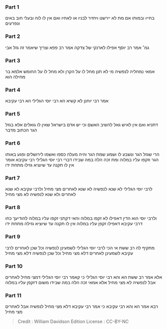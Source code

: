 
### Part 1
בחייו ובמותו אם מת לא יירשנו ויחזיר לבניו או לאחיו ואם אין לו לוה ובעלי חוב באים ונפרעים

### Part 2
גמ׳ אמר רב יוסף אפילו לארנקי של צדקה אמר רב פפא וצריך שיאמר זה גזל אבי

### Part 3
אמאי נמחליה לנפשיה מי לא תנן מחל לו על הקרן ולא מחל לו על החומש אלמא בר מחילה הוא

### Part 4
אמר רבי יוחנן לא קשיא הא רבי יוסי הגלילי הא רבי עקיבא

### Part 5
דתניא ואם אין לאיש גאל להשיב האשם וכי יש אדם בישראל שאין לו גואלים אלא בגזל הגר הכתוב מדבר

### Part 6
הרי שגזל הגר ונשבע לו ושמע שמת הגר והיה מעלה כספו ואשמו לירושלים ופגע באותו הגר וזקפו עליו במלוה ומת זכה הלה במה שבידו דברי רבי יוסי הגלילי רבי עקיבא אומר אין לו תקנה עד שיוציא גזילו מתחת ידו

### Part 7
לרבי יוסי הגלילי לא שנא לנפשיה לא שנא לאחרים מצי מחיל ולרבי עקיבא לא שנא לאחרים ולא שנא לנפשיה לא מצי מחיל

### Part 8
ולרבי יוסי הוא הדין דאפילו לא זקפו במלוה והאי דקתני זקפו עליו במלוה להודיעך כחו דרבי עקיבא דאפילו זקפן עליו במלוה אין לו תקנה עד שיוציא גזילה מתחת ידו

### Part 9
מתקיף לה רב ששת אי הכי לרבי יוסי הגלילי לשמעינן לנפשיה וכל שכן לאחרים לרבי עקיבא לשמעינן לאחרים דלא מצי מחיל וכל שכן לנפשיה דלא מצי מחיל

### Part 10
אלא אמר רב ששת הא והא רבי יוסי הגלילי כי קאמר רבי יוסי הגלילי דמצי מחיל לאחרים אבל לנפשיה לא מצי מחיל אלא אמאי זכה הלה במה שבידו משום דזקפן עליו במלוה

### Part 11
רבא אמר הא והא רבי עקיבא כי אמר רבי עקיבא דלא מצי מחיל לנפשיה אבל לאחרים מצי מחיל

>Credit : William Davidson Edition
>License : CC-BY-NC